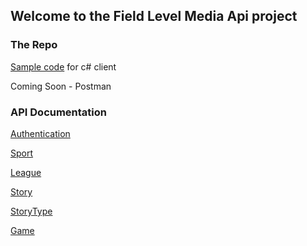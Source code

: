 ## Welcome to the Field Level Media Api project

### The Repo
[Sample code](https://github.com/FlmDeveloper/Api/tree/dev/src/CSharp) for c# client

Coming Soon - Postman

### API Documentation
[Authentication](https://github.com/FlmDeveloper/Api/wiki/Authentication)

[Sport](https://github.com/FlmDeveloper/Api/wiki/GET-Sport)

[League](https://github.com/FlmDeveloper/Api/wiki/GET-League)

[Story](https://github.com/FlmDeveloper/Api/wiki/GET-Story)

[StoryType](https://github.com/FlmDeveloper/Api/wiki/GET-StoryType)

[Game](https://github.com/FlmDeveloper/Api/wiki/GET-Game)
